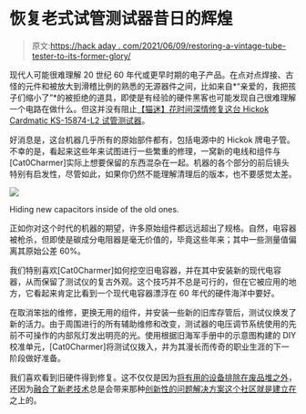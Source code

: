 # 恢复老式试管测试器昔日的辉煌

> 原文:[https://hack aday . com/2021/06/09/restoring-a-vintage-tube-tester-to-its-former-glory/](https://hackaday.com/2021/06/09/restoring-a-vintage-tube-tester-to-its-former-glory/)

现代人可能很难理解 20 世纪 60 年代或更早时期的电子产品。在点对点焊接、古怪的元件和被放大到滑稽比例的熟悉的无源器件之间，比如来自*“亲爱的，我把孩子们缩小了”*的被拒绝的道具，即使是有经验的硬件黑客也可能发现自己很难理解一个电路在做什么。但这并没有阻止[【猫迷】花时间深情修复这台 Hickok Cardmatic KS-15874-L2 试管测试器](https://imgur.com/gallery/28WgFPe)。

好消息是，这台机器几乎所有的原始部件都有，包括电源中的 Hickok 牌电子管。不幸的是，看起来这些年来试图进行一些繁重的修理，一窝新的电线和组件与[Cat0Charmer]实际上想要保留的东西混杂在一起。机器的各个部分的前后镜头特别有启发性，尽管如此，如果你仍然不能理解清理后的版本，也不要感觉太差。

[![](../Images/4b68d2431272c75b95db562fb2b483e3.png)](https://hackaday.com/wp-content/uploads/2021/06/testerfix_detail.jpg)

Hiding new capacitors inside of the old ones.

正如你对这个时代的机器的期望，许多原始组件都远远超出了规格。自然，电容器被枪杀，但即使是碳成分电阻器是毫无价值的，毕竟这些年来；其中一些测量值偏离其原始公差 60%。

我们特别喜欢[Cat0Charmer]如何挖空旧电容器，并在其中安装新的现代电容器，从而保留了测试仪的复古外观。这个技巧并不总是可行的，但在它被应用的地方，它看起来肯定比看到一个现代电容器漂浮在 60 年代的硬件海洋中要好。

在取消笨拙的维修，更换无用的组件，并安装一些新的旧库存管后，测试仪焕发了新的活力。由于周围进行的所有辅助维修和改变，测试器的电压调节系统使用的先前不可操作的内部氖灯发出明亮的光。使用根据旧海军手册中的示意图构建的 DIY 校准单元，[Cat0Charmer]将测试仪拨入，并为其漫长而传奇的职业生涯的下一阶段做好准备。

我们喜欢看到旧硬件得到修复。这不仅仅是因为[将有用的设备排除在废品堆之外](https://hackaday.com/2018/07/15/incredible-atari-800xl-case-restoration/)，还因为[融合了新老技术](https://hackaday.com/2019/10/30/amstrad-portable-gets-a-modern-lcd-transplant/)总是会带来那种[创新性的问题解决方案这个社区就是建立在](https://hackaday.com/2018/05/25/bringing-a-vic-20-back-from-an-oily-grave/)之上的。